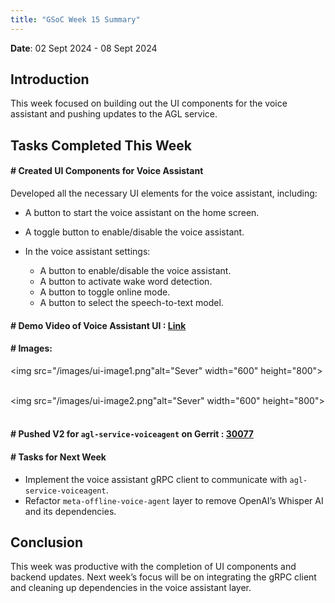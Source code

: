 ```yaml
---
title: "GSoC Week 15 Summary"
---
```



<!-- # GSoC Week 08 Summary -->
**Date**: 02 Sept 2024 - 08 Sept 2024
## Introduction
This week focused on building out the UI components for the voice assistant and pushing updates to the AGL service. 

## Tasks Completed This Week

#### # Created UI Components for Voice Assistant
Developed all the necessary UI elements for the voice assistant, including:
- A button to start the voice assistant on the home screen.
- A toggle button to enable/disable the voice assistant.
- In the voice assistant settings:

    - A button to enable/disable the voice assistant.
    - A button to activate wake word detection.
    - A button to toggle online mode.
    - A button to select the speech-to-text model.

#### # Demo Video of Voice Assistant UI : [Link](https://youtu.be/GnZg5rz_db0)

#### # Images:
<!-- make the image to display side by side -->

<img src="/images/ui-image1.png"alt="Sever" width="600" height="800">
<br/><br/>
<!-- make the image to display side by side -->

<img src="/images/ui-image2.png"alt="Sever" width="600" height="800">
<br/><br/>

#### # Pushed V2 for `agl-service-voiceagent` on Gerrit : [30077](https://gerrit.automotivelinux.org/gerrit/c/apps/agl-service-voiceagent/+/30077)

#### # Tasks for Next Week

- Implement the voice assistant gRPC client to communicate with `agl-service-voiceagent`.
- Refactor `meta-offline-voice-agent` layer to remove OpenAI’s Whisper AI and its dependencies.

## Conclusion
This week was productive with the completion of UI components and backend updates. Next week’s focus will be on integrating the gRPC client and cleaning up dependencies in the voice assistant layer.

<br>
